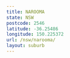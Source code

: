 ```yaml
---
title: NAROOMA
state: NSW
postcode: 2546
latitude: -36.25486
longitude: 150.225372
url: /nsw/narooma/
layout: suburb
---
```


